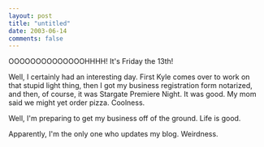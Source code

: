 ```yaml
---
layout: post
title: "untitled"
date: 2003-06-14
comments: false
---
```

OOOOOOOOOOOOOOHHHH! It's Friday the 13th!




Well, I certainly had an interesting day. First Kyle comes over to work on
that stupid light thing, then I got my business registration form notarized,
and then, of course, it was Stargate Premiere Night. It was good. My mom said
we might yet order pizza. Coolness.




Well, I'm preparing to get my business off of the ground. Life is good.




Apparently, I'm the only one who updates my blog. Weirdness.
